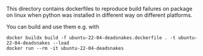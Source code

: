 This directory contains dockerfiles to reproduce build failures on package on linux when python was installed in different way on different platforms.

You can build and use them e.g. with

```
docker buildx build -f ubuntu-22-04-deadsnakes.dockerfile . -t ubuntu-22-04-deadsnakes --load
docker run --rm -it ubuntu-22-04-deadsnakes
```
